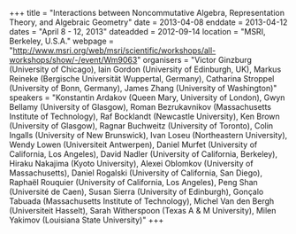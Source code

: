 +++
title = "Interactions between Noncommutative Algebra, Representation Theory, and Algebraic Geometry"
date = 2013-04-08
enddate = 2013-04-12
dates = "April 8 - 12, 2013"
dateadded = 2012-09-14
location = "MSRI, Berkeley, U.S.A."
webpage = "http://www.msri.org/web/msri/scientific/workshops/all-workshops/show/-/event/Wm9063"
organisers = "Victor Ginzburg (University of Chicago), Iain Gordon (University of Edinburgh, UK), Markus Reineke (Bergische Universität Wuppertal, Germany), Catharina Stroppel (University of Bonn, Germany), James Zhang (University of Washington)"
speakers = "Konstantin Ardakov (Queen Mary, University of London), Gwyn Bellamy (University of Glasgow), Roman Bezrukavnikov (Massachusetts Institute of Technology), Raf Bocklandt (Newcastle University), Ken Brown (University of Glasgow), Ragnar Buchweitz (University of Toronto), Colin Ingalls (University of New Brunswick), Ivan Loseu (Northeastern University), Wendy Lowen (Universiteit Antwerpen), Daniel Murfet (University of California, Los Angeles), David Nadler (University of California, Berkeley), Hiraku Nakajima (Kyoto University), Alexei Oblomkov (University of Massachusetts), Daniel Rogalski (University of California, San Diego), Raphaël Rouquier (University of California, Los Angeles), Peng Shan (Université de Caen), Susan Sierra (University of Edinburgh), Gonçalo Tabuada (Massachusetts Institute of Technology), Michel Van den Bergh (Universiteit Hasselt), Sarah Witherspoon (Texas A & M University), Milen Yakimov (Louisiana State University)"
+++
